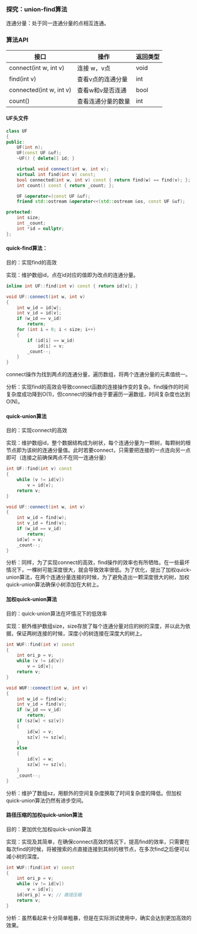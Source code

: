 ### 探究：union-find算法

连通分量：处于同一连通分量的点相互连通。

### 算法API


|  接口  | 操作  | 返回类型 |
|  ----  | ----  | ----  |
| connect(int w, int v) | 连接 w，v点       |void|
| find(int v) | 查看v点的连通分量 | int |
| connected(int w, int v) | 查看w和v是否连通 | bool |
| count() | 查看连通分量的数量 | int      |

#### UF头文件

```c++
class UF
{
public:
    UF(int n);
    UF(const UF &uf);
    ~UF() { delete[] id; }

    virtual void connect(int w, int v);
    virtual int find(int v) const;
    bool connected(int w, int v) const { return find(w) == find(v); };
    int count() const { return _count; };

    UF &operator=(const UF &uf);
    friend std::ostream &operator<<(std::ostream &os, const UF &uf);

protected:
    int size;
    int _count;
    int *id = nullptr;
};
```

#### quick-find算法：

目的：实现find的高效

实现：维护数组id，点在id对应的值即为改点的连通分量。

```c++
inline int UF::find(int v) const { return id[v]; }

void UF::connect(int w, int v)
{
    int w_id = id[w];
    int v_id = id[v];
    if (w_id == v_id)
        return;
    for (int i = 0; i < size; i++)
    {
        if (id[i] == w_id)
            id[i] = v;
        _count--;
    }
}
```

connect操作为找到两点的连通分量，遍历数组，将两个连通分量的元素值统一。

分析：实现find的高效会导致connect函数的连接操作变的复杂。find操作的时间复杂度成功降到O(1)，但connect的操作由于要遍历一遍数组，时间复杂度也达到O(N)。

#### quick-union算法

目的：实现connect的高效

实现：维护数组id，整个数据结构成为树状，每个连通分量为一颗树，每颗树的根节点即为该树的连通分量值。此时若要connect，只需要把连接的一点连向另一点即可（连接之前确保两点不在同一连通分量）

```c++
int UF::find(int v) const
{
    while (v != id[v])
        v = id[v];
    return v;
}

void UF::connect(int w, int v)
{
    int w_id = find(w);
    int v_id = find(v);
    if (w_id == v_id)
        return;
    id[w] = v;
    _count--;
}
```

分析：同样，为了实现connect的高效，find操作的效率也有所牺牲。在一些最坏情况下，一棵树可能深度很大，就会导致效率很低。为了优化，提出了加权quick-union算法，在两个连通分量连接的时候，为了避免造出一颗深度很大的树，加权quick-union算法确保小树添加在大树上。

#### 加权quick-union算法

目的：quick-union算法在坏情况下的低效率

实现：额外维护数组size，size存放了每个连通分量对应的树的深度，并以此为依据，保证两树连接的时候，深度小的树连接在深度大的树上。

```c++
int WUF::find(int v) const
{
    int ori_p = v;
    while (v != id[v])
        v = id[v];
    return v;
}

void WUF::connect(int w, int v)
{
    int w_id = find(w);
    int v_id = find(v);
    if (w_id == v_id)
        return;
    if (sz[w] < sz[v])
    {
        id[w] = v;
        sz[v] += sz[w];
    }
    else
    {
        id[v] = w;
        sz[w] += sz[v];
    }
    _count--;
}
```

分析：维护了数组sz，用额外的空间复杂度换取了时间复杂度的降低。但加权quick-union算法仍然有进步空间。

#### 路径压缩的加权quick-union算法

目的：更加优化加权quick-union算法

实现：实现及其简单，在确保connect高效的情况下，提高find的效率，只需要在每次find的时候，将被搜索的点直接连接到其树的根节点，在多次find之后便可以减小树的深度。

```c++
int WUF::find(int v) const
{
    int ori_p = v;
    while (v != id[v])
        v = id[v];
    id[ori_p] = v; // 路径压缩
    return v;
}
```

分析：虽然看起来十分简单粗暴，但是在实际测试使用中，确实会达到更加高效的效果。



